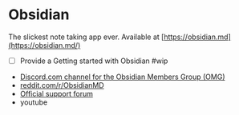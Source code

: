 # Obsidian 

The slickest note taking app ever.  Available at [https://obsidian.md](https://obsidian.md/)

- [ ] Provide a Getting started with Obsidian #wip 
- [Discord.com channel for the Obsidian Members Group (OMG)](https://discord.com/channels/686053708261228577/768110674060509245)
- [reddit.com/r/ObsidianMD](https://www.reddit.com/r/ObsidianMD/)
- [Official support forum](https://forum.obsidian.md/)
- youtube